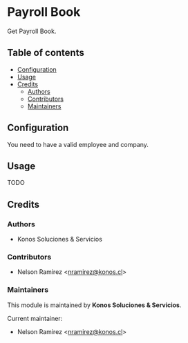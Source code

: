 # Payroll Book
Get Payroll Book.


## Table of contents
* [Configuration](#configuration)
* [Usage](#usage)
* [Credits](#credits)
  * [Authors](#authors)
  * [Contributors](#contributors)
  * [Maintainers](#maintainers)


## Configuration
You need to have a valid employee and company.


## Usage
TODO


## Credits

### Authors
* Konos Soluciones & Servicios

### Contributors
* Nelson Ramirez <<nramirez@konos.cl>>

### Maintainers
This module is maintained by **Konos Soluciones & Servicios**.

Current maintainer:
* Nelson Ramirez <<nramirez@konos.cl>>
